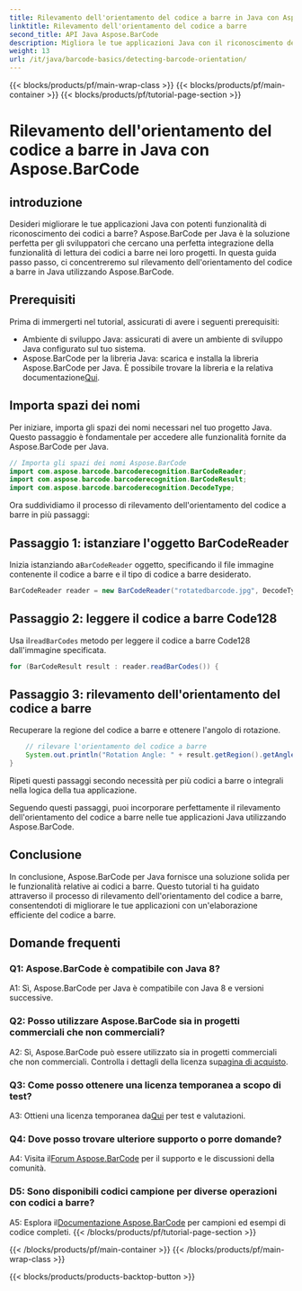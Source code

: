 ```yaml
---
title: Rilevamento dell'orientamento del codice a barre in Java con Aspose.BarCode
linktitle: Rilevamento dell'orientamento del codice a barre
second_title: API Java Aspose.BarCode
description: Migliora le tue applicazioni Java con il riconoscimento dei codici a barre utilizzando Aspose.BarCode per Java. Segui la nostra guida passo passo per rilevare facilmente l'orientamento del codice a barre.
weight: 13
url: /it/java/barcode-basics/detecting-barcode-orientation/
---
```


{{< blocks/products/pf/main-wrap-class >}}
{{< blocks/products/pf/main-container >}}
{{< blocks/products/pf/tutorial-page-section >}}

# Rilevamento dell'orientamento del codice a barre in Java con Aspose.BarCode

## introduzione

Desideri migliorare le tue applicazioni Java con potenti funzionalità di riconoscimento dei codici a barre? Aspose.BarCode per Java è la soluzione perfetta per gli sviluppatori che cercano una perfetta integrazione della funzionalità di lettura dei codici a barre nei loro progetti. In questa guida passo passo, ci concentreremo sul rilevamento dell'orientamento del codice a barre in Java utilizzando Aspose.BarCode.

## Prerequisiti

Prima di immergerti nel tutorial, assicurati di avere i seguenti prerequisiti:

- Ambiente di sviluppo Java: assicurati di avere un ambiente di sviluppo Java configurato sul tuo sistema.
-  Aspose.BarCode per la libreria Java: scarica e installa la libreria Aspose.BarCode per Java. È possibile trovare la libreria e la relativa documentazione[Qui](https://releases.aspose.com/barcode/java/).

## Importa spazi dei nomi

Per iniziare, importa gli spazi dei nomi necessari nel tuo progetto Java. Questo passaggio è fondamentale per accedere alle funzionalità fornite da Aspose.BarCode per Java.

```java
// Importa gli spazi dei nomi Aspose.BarCode
import com.aspose.barcode.barcoderecognition.BarCodeReader;
import com.aspose.barcode.barcoderecognition.BarCodeResult;
import com.aspose.barcode.barcoderecognition.DecodeType;
```

Ora suddividiamo il processo di rilevamento dell'orientamento del codice a barre in più passaggi:

## Passaggio 1: istanziare l'oggetto BarCodeReader

 Inizia istanziando a`BarCodeReader` oggetto, specificando il file immagine contenente il codice a barre e il tipo di codice a barre desiderato.

```java
BarCodeReader reader = new BarCodeReader("rotatedbarcode.jpg", DecodeType.CODE_128);
```

## Passaggio 2: leggere il codice a barre Code128

 Usa il`readBarCodes` metodo per leggere il codice a barre Code128 dall'immagine specificata.

```java
for (BarCodeResult result : reader.readBarCodes()) {
```

## Passaggio 3: rilevamento dell'orientamento del codice a barre

Recuperare la regione del codice a barre e ottenere l'angolo di rotazione.

```java
    // rilevare l'orientamento del codice a barre
    System.out.println("Rotation Angle: " + result.getRegion().getAngle());
}
```

Ripeti questi passaggi secondo necessità per più codici a barre o integrali nella logica della tua applicazione.

Seguendo questi passaggi, puoi incorporare perfettamente il rilevamento dell'orientamento del codice a barre nelle tue applicazioni Java utilizzando Aspose.BarCode.

## Conclusione

In conclusione, Aspose.BarCode per Java fornisce una soluzione solida per le funzionalità relative ai codici a barre. Questo tutorial ti ha guidato attraverso il processo di rilevamento dell'orientamento del codice a barre, consentendoti di migliorare le tue applicazioni con un'elaborazione efficiente del codice a barre.

## Domande frequenti

### Q1: Aspose.BarCode è compatibile con Java 8?

A1: Sì, Aspose.BarCode per Java è compatibile con Java 8 e versioni successive.

### Q2: Posso utilizzare Aspose.BarCode sia in progetti commerciali che non commerciali?

 A2: Sì, Aspose.BarCode può essere utilizzato sia in progetti commerciali che non commerciali. Controlla i dettagli della licenza su[pagina di acquisto](https://purchase.aspose.com/buy).

### Q3: Come posso ottenere una licenza temporanea a scopo di test?

 A3: Ottieni una licenza temporanea da[Qui](https://purchase.aspose.com/temporary-license/) per test e valutazioni.

### Q4: Dove posso trovare ulteriore supporto o porre domande?

 A4: Visita il[Forum Aspose.BarCode](https://forum.aspose.com/c/barcode/13) per il supporto e le discussioni della comunità.

### D5: Sono disponibili codici campione per diverse operazioni con codici a barre?

 A5: Esplora il[Documentazione Aspose.BarCode](https://reference.aspose.com/barcode/java/) per campioni ed esempi di codice completi.
{{< /blocks/products/pf/tutorial-page-section >}}

{{< /blocks/products/pf/main-container >}}
{{< /blocks/products/pf/main-wrap-class >}}

{{< blocks/products/products-backtop-button >}}
